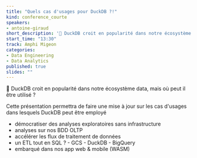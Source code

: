 ```yaml
---
title: "Quels cas d'usages pour DuckDB ?!"
kind: conference_courte
speakers:
- antoine-giraud
short_description: '🦆 DuckDB croit en popularité dans notre écosystème data, mais où peut il être utilisé ?'
start_time: "13:30"
track: Amphi Migeon
categories:
- Data Engineering
- Data Analytics
published: true
slides: ""
---
```


🦆 DuckDB croit en popularité dans notre écosystème data, mais où peut il être utilisé ?

Cette présentation permettra de faire une mise à jour sur les cas d'usages dans lesquels DuckDB peut être employé
- démocratiser des analyses exploratoires sans infrastructure
- analyses sur nos BDD OLTP
- accélérer les flux de traitement de données
- un ETL tout en SQL ? - GCS - DuckDB - BigQuery
- embarqué dans nos app web & mobile (WASM)
